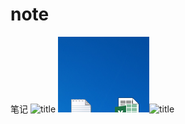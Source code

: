 # note
笔记
![title](https://raw.githubusercontent.com/pallcard/noteImg/blob/master/noteImg/2020/03/07/11120200307230755-1583594171386.jpg)
![title](.local/static/2020/2/6/11120200307230755.1583595154306.png)![title](https://raw.githubusercontent.com/linshiyouxiangt1/images/master/gitnote/2020/03/07/11120200307230755-1583594984011.jpg)